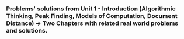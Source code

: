 ### Problems' solutions from Unit 1 - Introduction (Algorithmic Thinking, Peak Finding, Models of Computation, Document Distance) -> Two Chapters with related real world problems and solutions.

